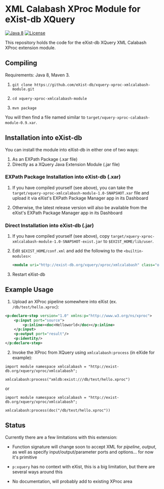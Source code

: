 # XML Calabash XProc Module for eXist-db XQuery #

[![Java 8](https://img.shields.io/badge/java-8-blue.svg)](http://java.oracle.com) [![License](https://img.shields.io/badge/license-LGPL%203.0-blue.svg)](https://www.gnu.org/licenses/lgpl-3.0.html)

This repository holds the code for the eXist-db XQuery XML Calabash XProc extension module.

## Compiling
Requirements: Java 8, Maven 3.

1. `git clone https://github.com/eXist-db/xquery-xproc-xmlcalabash-module.git`

2. `cd xquery-xproc-xmlcalabash-module`

3. `mvn package`

You will then find a file named similar to `target/xquery-xproc-calabash-module-0.9.xar`.

## Installation into eXist-db
You can install the module into eXist-db in either one of two ways:
1. As an EXPath Package (.xar file)
2. Directly as a XQuery Java Extension Module (.jar file)

### EXPath Package Installation into eXist-db (.xar)
1. If you have compiled yourself (see above), you can take the `target/xquery-xproc-xmlcalabash-module-1.0-SNAPSHOT.xar` file and upload it via eXist's EXPath Package Manager app in its Dashboard

2. Otherwise, the latest release version will also be available from the eXist's EXPath Package Manager app in its Dashboard

### Direct Installation into eXist-db (.jar)
1. If you have compiled yourself (see above), copy `target/xquery-xproc-xmlcalabash-module-1.0-SNAPSHOT-exist.jar` to `$EXIST_HOME/lib/user`.

2. Edit `$EXIST_HOME/conf.xml` and add the following to the `<builtin-modules>`:

    ```xml
    <module uri="http://exist-db.org/xquery/xproc/xmlcalabash" class="org.exist.xquery.xproc.xmlcalabash.XProcXmlCalabashModule"/>
    ```

3. Restart eXist-db

## Example Usage

1. Upload an XProc pipeline somewhere into eXist (ex. `/db/test/hello.xproc`):

```xml
<p:declare-step version="1.0" xmlns:p="http://www.w3.org/ns/xproc">
    <p:input port="source">
        <p:inline><doc>Helloworld</doc></p:inline>
    </p:input>
    <p:output port="result"/>
    <p:identity/>
</p:declare-step>
```

2. Invoke the XProc from XQuery using `xmlcalabash:process` (in eXide for example):

```xquery
import module namespace xmlcalabash = "http://exist-db.org/xquery/xproc/xmlcalabash";

xmlcalabash:process("xmldb:exist:///db/test/hello.xproc")
```

or

```xquery
import module namespace xmlcalabash = "http://exist-db.org/xquery/xproc/xmlcalabash";

xmlcalabash:process(doc("/db/test/hello.xproc"))
```

## Status

Currently there are a few limitations with this extension:

* Function signature will change soon to accept XML for *pipeline*, *output*, as well as specify input/output/parameter ports and options... for now it's primitive

* `p:xquery` has no context with eXist, this is a big limitation, but there are several ways around this

* No documentation, will probably add to existing XProc area
